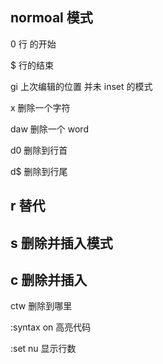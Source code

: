 ##  normoal  模式 

0        行 的开始 

$        行的结束 

gi      上次编辑的位置 并未 inset  的模式 

x       删除一个字符 

daw     删除一个 word

d0      删除到行首  

d$      删除到行尾

## r      替代   

## s      删除并插入模式

## c     删除并插入

ctw  删除到哪里

:syntax on  高亮代码

:set nu  显示行数


